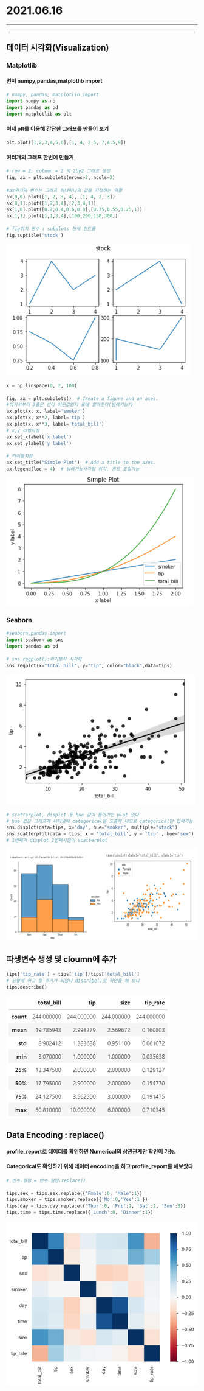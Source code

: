 # 2021.06.16



---

---



## 데이터 시각화(Visualization)

### Matplotlib

#### 먼저 numpy,pandas,matplotlib import

``` python
# numpy, pandas, matplotlib import 
import numpy as np
import pandas as pd
import matplotlib as plt
```

#### 이제 plt를 이용해 간단한 그래프를 만들어 보기

```python
plt.plot([1,2,3,4,5,6],[1, 4, 2.5, 7,4.5,9])
```

#### 여러개의 그래프 한번에 만들기

```python
# row = 2, column = 2 의 2by2 그래프 생성
fig, ax = plt.subplots(nrows=2, ncols=2)

#ax위치의 변수는 그래프 하나하나의 값을 지정하는 역활
ax[0,0].plot([1, 2, 3, 4], [1, 4, 2, 3])
ax[0,1].plot([1,2,3,4],[2,3,4,1])
ax[1,0].plot([0.2,0.4,0.6,0.8],[0.75,0.55,0.25,1])
ax[1,1].plot([1,1,3,4],[100,200,150,300])

# fig위치 변수 : subplots 전체 컨트롤
fig.suptitle('stock')
```

![image-20210616193116148](2021.06.16(데이터시각화1).assets/image-20210616193116148-1623839791287.png)

```python
x = np.linspace(0, 2, 100)

fig, ax = plt.subplots()  # Create a figure and an axes.
#여기서부터 3줄은 선이 어떤값인지 표에 알려준다(범례기능?)
ax.plot(x, x, label='smoker') 
ax.plot(x, x**2, label='tip') 
ax.plot(x, x**3, label='total_bill') 
# x,y 라벨지정
ax.set_xlabel('x label') 
ax.set_ylabel('y label') 

# 타이틀지정
ax.set_title("Simple Plot")  # Add a title to the axes.
ax.legend(loc = 4)  # 범례기능사각형 위치, 폰트 조절가능
```

![image-20210616200604639](2021.06.16(데이터시각화1).assets/image-20210616200604639.png)



### Seaborn

``` python
#seaborn,pandas import
import seaborn as sns
import pandas as pd

# sns.regplot():회기분석 시각화
sns.regplot(x="total_bill", y="tip", color="black",data=tips)
```



![image-20210616202508564](2021.06.16(데이터시각화1).assets/image-20210616202508564.png)

```python
# scatterplot, displot 등 hue 값이 들어가는 plot 있다.
# hue 값은 그래프에 나타낼때 categorical을 도출해 내므로 categorical만 입력가능
sns.displot(data=tips, x="day", hue="smoker", multiple="stack")
sns.scatterplot(data = tips, x = 'total_bill', y = 'tip' , hue='sex')
# 1번째가 displot 2번째사진이 scatterplot
```

![image-20210616202817643](2021.06.16(데이터시각화1).assets/image-20210616202817643.png)



## 파생변수 생성 및 cloumn에 추가

```python
tips['tip_rate'] = tips['tip']/tips['total_bill']
# 요렇게 하고 잘 추가가 되었나 discribe()로 확인을 해 보니
tips.describe()
```



![image-20210616204228973](2021.06.16(데이터시각화1).assets/image-20210616204228973.png)



## Data Encoding : replace()

#### profile_report로 데이터를 확인하면 Numerical의 상관관계만 확인이 가능.

#### Categorical도 확인하기 위해 데이터 encoding을 하고 profile_report를 해보았다

```python
# 변수.컬럼 = 변수.컬럼.replace()

tips.sex = tips.sex.replace({'Fmale':0, 'Male':1})
tips.smoker = tips.smoker.replace({'No':0,'Yes':1 })
tips.day = tips.day.replace({'Thur':0, 'Fri':1, 'Sat':2, 'Sun':3})
tips.time = tips.time.replace({'Lunch':0, 'Dinner':1})
```



#### ![image-20210616203250744](2021.06.16(데이터시각화1).assets/image-20210616203250744.png) 

